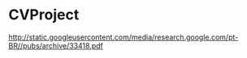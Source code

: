 # CVProject
http://static.googleusercontent.com/media/research.google.com/pt-BR//pubs/archive/33418.pdf

